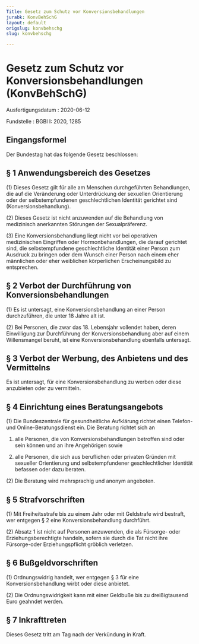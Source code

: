 ```yaml
---
Title: Gesetz zum Schutz vor Konversionsbehandlungen
jurabk: KonvBehSchG
layout: default
origslug: konvbehschg
slug: konvbehschg

---
```


# Gesetz zum Schutz vor Konversionsbehandlungen (KonvBehSchG)

Ausfertigungsdatum
:   2020-06-12

Fundstelle
:   BGBl I: 2020, 1285


## Eingangsformel

Der Bundestag hat das folgende Gesetz beschlossen:


## § 1 Anwendungsbereich des Gesetzes

(1) Dieses Gesetz gilt für alle am Menschen durchgeführten Behandlungen, die auf die Veränderung oder Unterdrückung der sexuellen Orientierung oder der selbstempfundenen geschlechtlichen Identität gerichtet sind (Konversionsbehandlung).

(2) Dieses Gesetz ist nicht anzuwenden auf die Behandlung von medizinisch anerkannten Störungen der Sexualpräferenz.

(3) Eine Konversionsbehandlung liegt nicht vor bei operativen medizinischen Eingriffen oder Hormonbehandlungen, die darauf gerichtet sind, die selbstempfundene geschlechtliche Identität einer Person zum Ausdruck zu bringen oder dem Wunsch einer Person nach einem eher männlichen oder eher weiblichen körperlichen Erscheinungsbild zu entsprechen.


## § 2 Verbot der Durchführung von Konversionsbehandlungen

(1) Es ist untersagt, eine Konversionsbehandlung an einer Person durchzuführen, die unter 18 Jahre alt ist.

(2) Bei Personen, die zwar das 18. Lebensjahr vollendet haben, deren Einwilligung zur Durchführung der Konversionsbehandlung aber auf einem Willensmangel beruht, ist eine Konversionsbehandlung ebenfalls untersagt.


## § 3 Verbot der Werbung, des Anbietens und des Vermittelns

Es ist untersagt, für eine Konversionsbehandlung zu werben oder diese anzubieten oder zu vermitteln.


## § 4 Einrichtung eines Beratungsangebots

(1) Die Bundeszentrale für gesundheitliche Aufklärung richtet einen Telefon- und Online-Beratungsdienst ein. Die Beratung richtet sich an

1.  alle Personen, die von Konversionsbehandlungen betroffen sind oder sein können und an ihre Angehörigen sowie


2.  alle Personen, die sich aus beruflichen oder privaten Gründen mit sexueller Orientierung und selbstempfundener geschlechtlicher Identität befassen oder dazu beraten.




(2) Die Beratung wird mehrsprachig und anonym angeboten.


## § 5 Strafvorschriften

(1) Mit Freiheitsstrafe bis zu einem Jahr oder mit Geldstrafe wird bestraft, wer entgegen § 2 eine Konversionsbehandlung durchführt.

(2) Absatz 1 ist nicht auf Personen anzuwenden, die als Fürsorge- oder Erziehungsberechtigte handeln, sofern sie durch die Tat nicht ihre Fürsorge-oder Erziehungspflicht gröblich verletzen.


## § 6 Bußgeldvorschriften

(1) Ordnungswidrig handelt, wer entgegen § 3 für eine Konversionsbehandlung wirbt oder diese anbietet.

(2) Die Ordnungswidrigkeit kann mit einer Geldbuße bis zu dreißigtausend Euro geahndet werden.


## § 7 Inkrafttreten

Dieses Gesetz tritt am Tag nach der Verkündung in Kraft.

